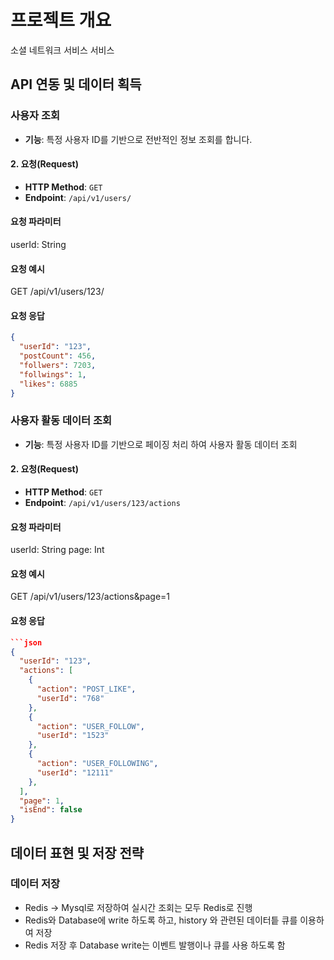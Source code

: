 # 프로젝트 개요
소셜 네트워크 서비스 서비스

## API 연동 및 데이터 획득

### 사용자 조회
- **기능**: 특정 사용자 ID를 기반으로 전반적인 정보 조회를 합니다.

#### 2. 요청(Request)
- **HTTP Method**: `GET`
- **Endpoint**: `/api/v1/users/`

#### 요청 파라미터
userId: String

#### 요청 예시
GET /api/v1/users/123/

#### 요청 응답
```json
{
  "userId": "123",
  "postCount": 456,
  "follwers": 7203,
  "follwings": 1,
  "likes": 6885
}
```

### 사용자 활동 데이터 조회
- **기능**: 특정 사용자 ID를 기반으로 페이징 처리 하여 사용자 활동 데이터 조회

#### 2. 요청(Request)
- **HTTP Method**: `GET`
- **Endpoint**: `/api/v1/users/123/actions`

#### 요청 파라미터
userId: String
page: Int

#### 요청 예시
GET /api/v1/users/123/actions&page=1

#### 요청 응답
```json
```json
{
  "userId": "123",
  "actions": [
    {
      "action": "POST_LIKE",
      "userId": "768" 
    },
    {
      "action": "USER_FOLLOW",
      "userId": "1523" 
    },
    {
      "action": "USER_FOLLOWING",
      "userId": "12111" 
    },
  ],
  "page": 1,
  "isEnd": false
}
```

## 데이터 표현 및 저장 전략

### 데이터 저장
- Redis -> Mysql로 저장하여 실시간 조회는 모두 Redis로 진행
- Redis와 Database에 write 하도록 하고, history 와 관련된 데이터틑 큐를 이용하여 저장
- Redis 저장 후 Database write는 이벤트 발행이나 큐를 사용 하도록 함
